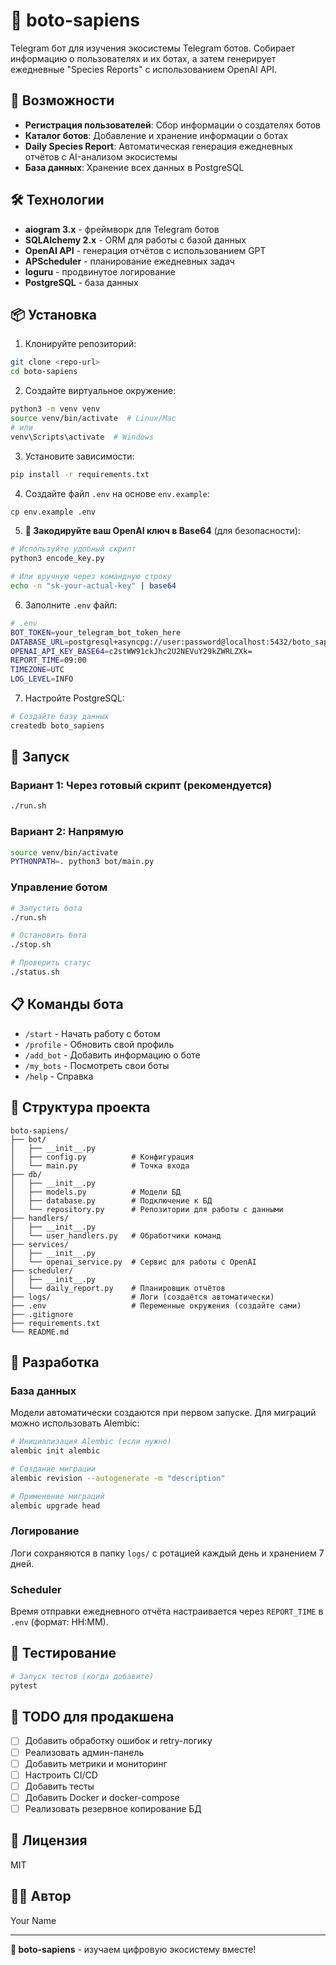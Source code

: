 # 🧬 boto-sapiens

Telegram бот для изучения экосистемы Telegram ботов. Собирает информацию о пользователях и их ботах, а затем генерирует ежедневные "Species Reports" с использованием OpenAI API.

## 🎯 Возможности

- **Регистрация пользователей**: Сбор информации о создателях ботов
- **Каталог ботов**: Добавление и хранение информации о ботах
- **Daily Species Report**: Автоматическая генерация ежедневных отчётов с AI-анализом экосистемы
- **База данных**: Хранение всех данных в PostgreSQL

## 🛠 Технологии

- **aiogram 3.x** - фреймворк для Telegram ботов
- **SQLAlchemy 2.x** - ORM для работы с базой данных
- **OpenAI API** - генерация отчётов с использованием GPT
- **APScheduler** - планирование ежедневных задач
- **loguru** - продвинутое логирование
- **PostgreSQL** - база данных

## 📦 Установка

1. Клонируйте репозиторий:
```bash
git clone <repo-url>
cd boto-sapiens
```

2. Создайте виртуальное окружение:
```bash
python3 -m venv venv
source venv/bin/activate  # Linux/Mac
# или
venv\Scripts\activate  # Windows
```

3. Установите зависимости:
```bash
pip install -r requirements.txt
```

4. Создайте файл `.env` на основе `env.example`:
```bash
cp env.example .env
```

5. **🔐 Закодируйте ваш OpenAI ключ в Base64** (для безопасности):
```bash
# Используйте удобный скрипт
python3 encode_key.py

# Или вручную через командную строку
echo -n "sk-your-actual-key" | base64
```

6. Заполните `.env` файл:
```bash
# .env
BOT_TOKEN=your_telegram_bot_token_here
DATABASE_URL=postgresql+asyncpg://user:password@localhost:5432/boto_sapiens
OPENAI_API_KEY_BASE64=c2stWW91ckJhc2U2NEVuY29kZWRLZXk=
REPORT_TIME=09:00
TIMEZONE=UTC
LOG_LEVEL=INFO
```

7. Настройте PostgreSQL:
```bash
# Создайте базу данных
createdb boto_sapiens
```

## 🚀 Запуск

### Вариант 1: Через готовый скрипт (рекомендуется)
```bash
./run.sh
```

### Вариант 2: Напрямую
```bash
source venv/bin/activate
PYTHONPATH=. python3 bot/main.py
```

### Управление ботом

```bash
# Запустить бота
./run.sh

# Остановить бота
./stop.sh

# Проверить статус
./status.sh
```

## 📋 Команды бота

- `/start` - Начать работу с ботом
- `/profile` - Обновить свой профиль
- `/add_bot` - Добавить информацию о боте
- `/my_bots` - Посмотреть свои боты
- `/help` - Справка

## 📁 Структура проекта

```
boto-sapiens/
├── bot/
│   ├── __init__.py
│   ├── config.py          # Конфигурация
│   └── main.py            # Точка входа
├── db/
│   ├── __init__.py
│   ├── models.py          # Модели БД
│   ├── database.py        # Подключение к БД
│   └── repository.py      # Репозитории для работы с данными
├── handlers/
│   ├── __init__.py
│   └── user_handlers.py   # Обработчики команд
├── services/
│   ├── __init__.py
│   └── openai_service.py  # Сервис для работы с OpenAI
├── scheduler/
│   ├── __init__.py
│   └── daily_report.py    # Планировщик отчётов
├── logs/                  # Логи (создаётся автоматически)
├── .env                   # Переменные окружения (создайте сами)
├── .gitignore
├── requirements.txt
└── README.md
```

## 🔧 Разработка

### База данных

Модели автоматически создаются при первом запуске. Для миграций можно использовать Alembic:

```bash
# Инициализация Alembic (если нужно)
alembic init alembic

# Создание миграции
alembic revision --autogenerate -m "description"

# Применение миграций
alembic upgrade head
```

### Логирование

Логи сохраняются в папку `logs/` с ротацией каждый день и хранением 7 дней.

### Scheduler

Время отправки ежедневного отчёта настраивается через `REPORT_TIME` в `.env` (формат: HH:MM).

## 🧪 Тестирование

```bash
# Запуск тестов (когда добавите)
pytest
```

## 📝 TODO для продакшена

- [ ] Добавить обработку ошибок и retry-логику
- [ ] Реализовать админ-панель
- [ ] Добавить метрики и мониторинг
- [ ] Настроить CI/CD
- [ ] Добавить тесты
- [ ] Добавить Docker и docker-compose
- [ ] Реализовать резервное копирование БД

## 📄 Лицензия

MIT

## 👨‍💻 Автор

Your Name

---

**🧬 boto-sapiens** - изучаем цифровую экосистему вместе!

